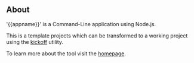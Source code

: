 ## About

'{{appname}}' is a Command-Line application using Node.js.

This is a template projects which can be transformed to a working project using the [kickoff](https://github.com/tombenke/kickoff) utility.

To learn more about the tool visit the [homepage](http://tombenke.github.io/{{appname}}/).
